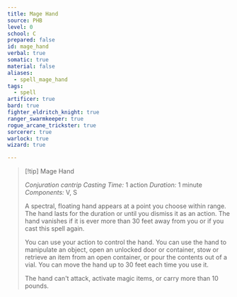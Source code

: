 ```yaml
---
title: Mage Hand
source: PHB
level: 0
school: C
prepared: false
id: mage_hand
verbal: true
somatic: true
material: false
aliases:
  - spell_mage_hand
tags:
  - spell
artificer: true
bard: true
fighter_eldritch_knight: true
ranger_swarmkeeper: true
rogue_arcane_trickster: true
sorcerer: true
warlock: true
wizard: true

---
```

>[!tip] Mage Hand
>
> *Conjuration cantrip*
> *Casting Time:* 1 action
> *Duration:* 1 minute
> *Components:* V, S
>
>A spectral, floating hand appears at a point you choose within range. The hand lasts for the duration or until you dismiss it as an action. The hand vanishes if it is ever more than 30 feet away from you or if you cast this spell again.
>
>You can use your action to control the hand. You can use the hand to manipulate an object, open an unlocked door or container, stow or retrieve an item from an open container, or pour the contents out of a vial. You can move the hand up to 30 feet each time you use it.
>
>The hand can't attack, activate magic items, or carry more than 10 pounds.
>

